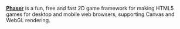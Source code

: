 [**Phaser**](http://phaser.io/) is a fun, free and fast 2D game framework for making HTML5 games for desktop and mobile web browsers, supporting Canvas and WebGL rendering.